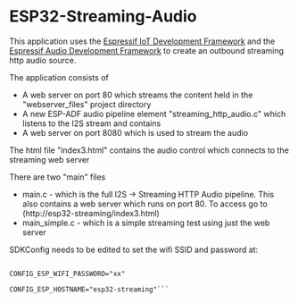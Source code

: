 ESP32-Streaming-Audio
=====================

This application uses the [Espressif IoT Development Framework](https://github.com/espressif/esp-idf) and the [Espressif Audio Development Framework](https://github.com/espressif/esp-adf) to create an outbound streaming http audio source.

The application consists of
* A web server on port 80 which streams the content held in the "webserver_files" project directory
* A new ESP-ADF audio pipeline element "streaming_http_audio.c" which listens to the I2S stream and contains
* A web server on port 8080 which is used to stream the audio

The html file "index3.html" contains the audio control which connects to the streaming web server

There are two "main" files
* main.c - which is the full I2S -> Streaming HTTP Audio pipeline. This also contains a web server which runs on port 80. To access go to (http://esp32-streaming/index3.html)
* main_simple.c - which is a simple streaming test using just the web server

SDKConfig needs to be edited to set the wifi SSID and password at:
```CONFIG_ESP_WIFI_SSID="xx"

CONFIG_ESP_WIFI_PASSWORD="xx"

CONFIG_ESP_HOSTNAME="esp32-streaming"```
